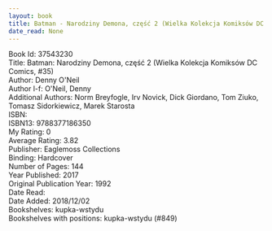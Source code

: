 ```yaml
---
layout: book
title: Batman - Narodziny Demona, część 2 (Wielka Kolekcja Komiksów DC Comics,  no. 35)
date_read: None
---
```


Book Id: 37543230<br />
Title: Batman: Narodziny Demona, część 2 (Wielka Kolekcja Komiksów DC Comics, #35)<br />
Author: Denny O'Neil<br />
Author l-f: O'Neil, Denny<br />
Additional Authors: Norm Breyfogle, Irv Novick, Dick Giordano, Tom Ziuko, Tomasz Sidorkiewicz, Marek Starosta<br />
ISBN: <br />
ISBN13: 9788377186350<br />
My Rating: 0<br />
Average Rating: 3.82<br />
Publisher: Eaglemoss Collections<br />
Binding: Hardcover<br />
Number of Pages: 144<br />
Year Published: 2017<br />
Original Publication Year: 1992<br />
Date Read: <br />
Date Added: 2018/12/02<br />
Bookshelves: kupka-wstydu<br />
Bookshelves with positions: kupka-wstydu (#849)<br />


